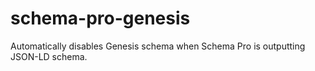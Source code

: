 # schema-pro-genesis
Automatically disables Genesis schema when Schema Pro is outputting JSON-LD schema.
